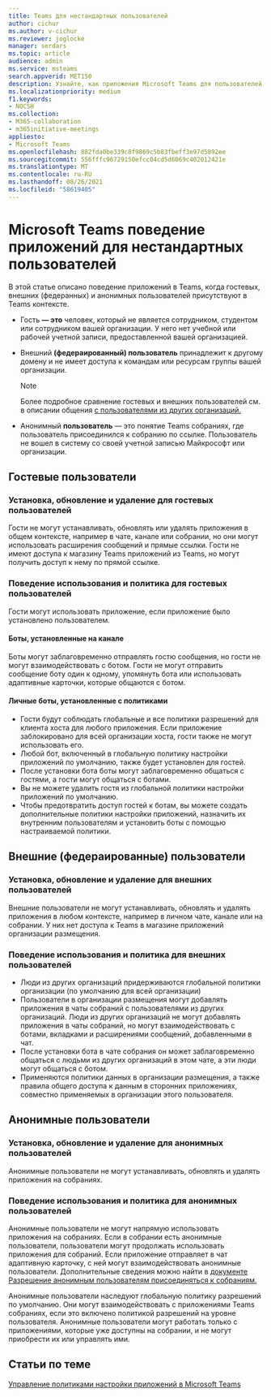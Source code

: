 ```yaml
---
title: Teams для нестандартных пользователей
author: cichur
ms.author: v-cichur
ms.reviewer: joglocke
manager: serdars
ms.topic: article
audience: admin
ms.service: msteams
search.appverid: MET150
description: Узнайте, как приложения Microsoft Teams для пользователей нестандартных типов.
ms.localizationpriority: medium
f1.keywords:
- NOCSH
ms.collection:
- M365-collaboration
- m365initiative-meetings
appliesto:
- Microsoft Teams
ms.openlocfilehash: 882fda0be339c8f9869c5b83fbeff3e97d5892ee
ms.sourcegitcommit: 556fffc96729150efcc04cd5d6069c402012421e
ms.translationtype: MT
ms.contentlocale: ru-RU
ms.lasthandoff: 08/26/2021
ms.locfileid: "58619405"
---
```

# <a name="microsoft-teams-apps-behavior-for-non-standard-users"></a>Microsoft Teams поведение приложений для нестандартных пользователей

В этой статье описано поведение приложений в Teams, когда гостевых, внешних (федеранных) и анонимных пользователей присутствуют в Teams контексте.

- Гость **— это** человек, который не является сотрудником, студентом или сотрудником вашей организации. У него нет учебной или рабочей учетной записи, предоставленной вашей организацией.

- Внешний **(федераированный) пользователь** принадлежит к другому домену и не имеет доступа к командам или ресурсам группы вашей организации.

  > [!Note]
  > Более подробное сравнение гостевых и внешних пользователей см. в описании общения [с пользователями из других организаций.](./communicate-with-users-from-other-organizations.md)

- Анонимный **пользователь** — это понятие Teams собраниях, где пользователь присоединился к собранию по ссылке. Пользователь не вошел в систему со своей учетной записью Майкрософт или организации.

## <a name="guest-users"></a>Гостевые пользователи

### <a name="install-update-and-delete-for-guest-users"></a>Установка, обновление и удаление для гостевых пользователей

Гости не могут устанавливать, обновлять или удалять приложения в общем контексте, например в чате, канале или собрании, но они могут использовать расширения сообщений и прямые ссылки. Гости не имеют доступа к магазину Teams приложений из Teams, но могут получить доступ к нему по прямой ссылке.

### <a name="usage-behavior-and-policy-for-guest-users"></a>Поведение использования и политика для гостевых пользователей

Гости могут использовать приложение, если приложение было установлено пользователем.

#### <a name="bots-installed-to-a-channel"></a>Боты, установленные на канале

Боты могут заблаговременно отправлять гостю сообщения, но гости не могут взаимодействовать с ботом. Гости не могут отправить сообщение боту один к одному, упомянуть бота или использовать адаптивные карточки, которые общаются с ботом.

#### <a name="personal-bots-installed-with-policies"></a>Личные боты, установленные с политиками

- Гости будут соблюдать глобальные и все политики разрешений для клиента хоста для любого приложения. Если приложение заблокировано для всей организации хоста, гости также не могут использовать его.
- Любой бот, включенный в глобальную политику настройки приложений по умолчанию, также будет установлен для гостей.
- После установки бота боты могут заблаговременно общаться с гостями, а гости могут общаться с ботами.
- Вы не можете удалить гостя из глобальной политики настройки приложений по умолчанию.
- Чтобы предотвратить доступ гостей к ботам, вы можете создать дополнительные политики настройки приложений, назначить их внутренним пользователям и установить боты с помощью настраиваемой политики.

## <a name="external-federated-users"></a>Внешние (федераированные) пользователи

### <a name="install-update-and-delete-for-external-users"></a>Установка, обновление и удаление для внешних пользователей

Внешние пользователи не могут устанавливать, обновлять и удалять приложения в любом контексте, например в личном чате, канале или на собрании. У них нет доступа к Teams в магазине приложений организации размещения.

### <a name="usage-behavior-and-policy-for-external-users"></a>Поведение использования и политика для внешних пользователей

- Люди из других организаций придерживаются глобальной политики организации (по умолчанию для всей организации)
- Пользователи в организации размещения могут добавлять приложения в чаты собраний с пользователями из других организаций. Люди из других организаций не могут добавлять приложения в чаты собраний, но могут взаимодействовать с ботами, вкладками и расширениями сообщений, добавленными в чат.
- После установки бота в чате собрания он может заблаговременно общаться с людьми из других организаций в этом чате, а эти люди могут общаться с ботом.
- Применяются политики данных в организации размещения, а также правила общего доступа к данным в сторонних приложениях, совместно применяемых в организации этого пользователя.

## <a name="anonymous-users"></a>Анонимные пользователи

### <a name="install-update-and-delete-for-anonymous-users"></a>Установка, обновление и удаление для анонимных пользователей

Анонимные пользователи не могут устанавливать, обновлять и удалять приложения на собраниях.

### <a name="usage-behavior-and-policy-for-anonymous-users"></a>Поведение использования и политика для анонимных пользователей

Анонимные пользователи не могут напрямую использовать приложения на собраниях. Если в собрании есть анонимные пользователи, пользователи могут продолжать использовать приложения для собраний. Если приложение отправляет в чат адаптивную карточку, с ней могут взаимодействовать анонимные пользователи. Дополнительные сведения можно найти в [документе Разрешение анонимным пользователям присоединяться к собраниям.](meeting-settings-in-teams.md#allow-anonymous-users-to-join-meetings)

Анонимные пользователи наследуют глобальную политику разрешений по умолчанию. Они могут взаимодействовать с приложениями Teams собраниях, если это включено политикой разрешений на уровне пользователя. Анонимные пользователи могут работать только с приложениями, которые уже доступны на собрании, и не могут приобрести их или управлять ими.

## <a name="related-topics"></a>Статьи по теме

[Управление политиками настройки приложений в Microsoft Teams](teams-app-setup-policies.md)
